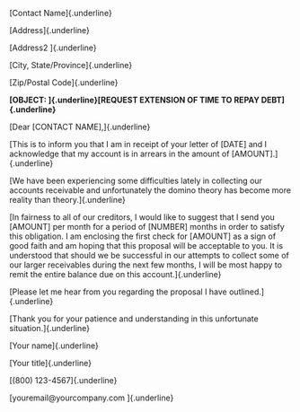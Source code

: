 [Contact Name]{.underline}

[Address]{.underline}

[Address2 ]{.underline}

[City, State/Province]{.underline}

[Zip/Postal Code]{.underline}

**[OBJECT: ]{.underline}[REQUEST EXTENSION OF TIME TO REPAY
DEBT]{.underline}**

[Dear \[CONTACT NAME\],]{.underline}

[This is to inform you that I am in receipt of your letter of \[DATE\]
and I acknowledge that my account is in arrears in the amount of
\[AMOUNT\].]{.underline}

[We have been experiencing some difficulties lately in collecting our
accounts receivable and unfortunately the domino theory has become more
reality than theory.]{.underline}

[In fairness to all of our creditors, I would like to suggest that I
send you \[AMOUNT\] per month for a period of \[NUMBER\] months in order
to satisfy this obligation. I am enclosing the first check for
\[AMOUNT\] as a sign of good faith and am hoping that this proposal will
be acceptable to you. It is understood that should we be successful in
our attempts to collect some of our larger receivables during the next
few months, I will be most happy to remit the entire balance due on this
account.]{.underline}

[Please let me hear from you regarding the proposal I have
outlined.]{.underline}

[Thank you for your patience and understanding in this unfortunate
situation.]{.underline}

[Your name]{.underline}

[Your title]{.underline}

[(800) 123-4567]{.underline}

[youremail\@yourcompany.com ]{.underline}
